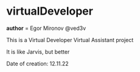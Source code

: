 # virtualDeveloper

__author__ = Egor Mironov @ved3v

This is a Virtual Developer Virtual Assistant project

It is like Jarvis, but better

Date of creation: 12.11.22
